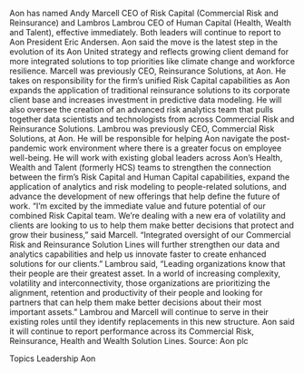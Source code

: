 Aon has named Andy Marcell CEO of Risk Capital (Commercial Risk and Reinsurance) and Lambros Lambrou CEO of Human Capital (Health, Wealth and Talent), effective immediately.
Both leaders will continue to report to Aon President Eric Andersen.
Aon said the move is the latest step in the evolution of its Aon United strategy and reflects growing client demand for more integrated solutions to top priorities like climate change and workforce resilience.
Marcell was previously CEO, Reinsurance Solutions, at Aon. He takes on responsibility for the firm’s unified Risk Capital capabilities as Aon expands the application of traditional reinsurance solutions to its corporate client base and increases investment in predictive data modeling. He will also oversee the creation of an advanced risk analytics team that pulls together data scientists and technologists from across Commercial Risk and Reinsurance Solutions.
Lambrou was previously CEO, Commercial Risk Solutions, at Aon. He will be responsible for helping Aon navigate the post-pandemic work environment where there is a greater focus on employee well-being. He will work with existing global leaders across Aon’s Health, Wealth and Talent (formerly HCS) teams to strengthen the connection between the firm’s Risk Capital and Human Capital capabilities, expand the application of analytics and risk modeling to people-related solutions, and advance the development of new offerings that help define the future of work.
“I’m excited by the immediate value and future potential of our combined Risk Capital team. We’re dealing with a new era of volatility and clients are looking to us to help them make better decisions that protect and grow their business,” said Marcell. “Integrated oversight of our Commercial Risk and Reinsurance Solution Lines will further strengthen our data and analytics capabilities and help us innovate faster to create enhanced solutions for our clients.”
Lambrou said, “Leading organizations know that their people are their greatest asset. In a world of increasing complexity, volatility and interconnectivity, those organizations are prioritizing the alignment, retention and productivity of their people and looking for partners that can help them make better decisions about their most important assets.”
Lambrou and Marcell will continue to serve in their existing roles until they identify replacements in this new structure.
Aon said it will continue to report performance across its Commercial Risk, Reinsurance, Health and Wealth Solution Lines.
Source: Aon plc

Topics
Leadership
Aon
